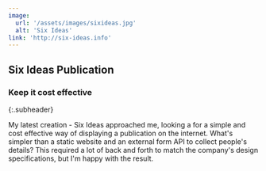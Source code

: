 ```yaml
---
image: 
  url: '/assets/images/sixideas.jpg'
  alt: 'Six Ideas'
link: 'http://six-ideas.info'
---
```

## Six Ideas Publication

### Keep it cost effective
{:.subheader}

My latest creation - Six Ideas approached me, looking a for a simple and cost effective way of displaying a publication on the internet. What's simpler than a static website and an external form API to collect people's details? This required a lot of back and forth to match the company's design specifications, but I'm happy with the result.
